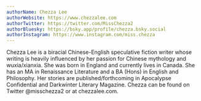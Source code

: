 ```yaml
---
authorName: Chezza Lee
authorWebsite: https://www.chezzalee.com
authorTwitter: https://twitter.com/MissChezza2
authorBluesky: https://bsky.app/profile/chezza.bsky.social
authorInstagram: https://www.instagram.com/miss.chezza
---
```

Chezza Lee is a biracial Chinese-English speculative fiction writer whose writing is heavily influenced by her passion for Chinese mythology and wuxia/xianxia. She was born in England and currently lives in Canada. She has an MA in Renaissance Literature and a BA (Hons) in English and Philosophy. Her stories are published/forthcoming in Apocalypse Confidential and Darkwinter Literary Magazine. Chezza can be found on Twitter @misschezza2 or at chezzalee.com. 